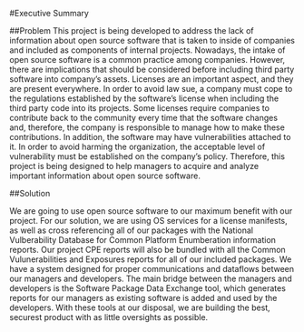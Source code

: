 #Executive Summary

##Problem
  This project is being developed to address the lack of information about open source software that is taken to inside of companies and included as components of internal projects. Nowadays, the intake of open source software is a common practice among companies. However, there are implications that should be considered before including third party software into company’s assets. Licenses are an important aspect, and they are present everywhere. In order to avoid law sue, a company must cope to the regulations established by the software’s license when including the third party code into its projects. Some licenses require companies to contribute back to the community every time that the software changes and, therefore, the company is responsible to manage how to make these contributions. In addition, the software may have vulnerabilities attached to it. In order to avoid harming the organization, the acceptable level of vulnerability must be established on the company’s policy. Therefore, this project is being designed to help managers to acquire and analyze important information about open source software. 


##Solution

  We are going to use open source software to our maximum benefit with our project. For our solution, we are using OS services for a license manifests, as well as cross referencing all of our packages with the National Vulberability Database for Common Platform Enumberation information reports. Our project CPE reports will also be bundled with all the Common Vulunerabilities and Exposures reports for all of our included packages. We have a system designed for proper communications and dataflows between our managers and developers. The main bridge between the managers and developers is the Software Package Data Exchange tool, which generates reports for our managers as existing software is added and used by the developers. With these tools at our disposal, we are building the best, securest product with as little oversights as possible.
